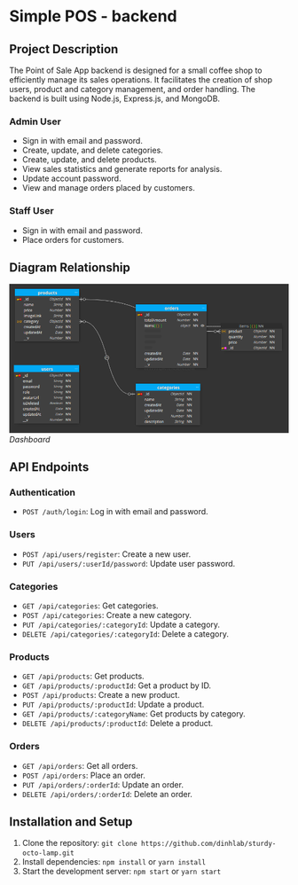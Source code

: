 # Simple POS - backend

## Project Description

The Point of Sale App backend is designed for a small coffee shop to efficiently manage its sales operations. It facilitates the creation of shop users, product and category management, and order handling. The backend is built using Node.js, Express.js, and MongoDB.

### Admin User
- Sign in with email and password.
- Create, update, and delete categories.
- Create, update, and delete products.
- View sales statistics and generate reports for analysis.
- Update account password.
- View and manage orders placed by customers.

### Staff User
- Sign in with email and password.
- Place orders for customers.

## Diagram Relationship
![Dashboard](./public/images/db_scheme.png)
*Dashboard*

## API Endpoints

### Authentication

- `POST /auth/login`: Log in with email and password.

### Users

- `POST /api/users/register`: Create a new user.
- `PUT /api/users/:userId/password`: Update user password.

### Categories

- `GET /api/categories`: Get categories.
- `POST /api/categories`: Create a new category.
- `PUT /api/categories/:categoryId`: Update a category.
- `DELETE /api/categories/:categoryId`: Delete a category.

### Products

- `GET /api/products`: Get products.
- `GET /api/products/:productId`: Get a product by ID.
- `POST /api/products`: Create a new product.
- `PUT /api/products/:productId`: Update a product.
- `GET /api/products/:categoryName`: Get products by category.
- `DELETE /api/products/:productId`: Delete a product.

### Orders

- `GET /api/orders`: Get all orders.
- `POST /api/orders`: Place an order.
- `PUT /api/orders/:orderId`: Update an order.
- `DELETE /api/orders/:orderId`: Delete an order.

## Installation and Setup

1. Clone the repository: `git clone https://github.com/dinhlab/sturdy-octo-lamp.git`
2. Install dependencies: `npm install` or `yarn install`
3. Start the development server: `npm start` or `yarn start`
